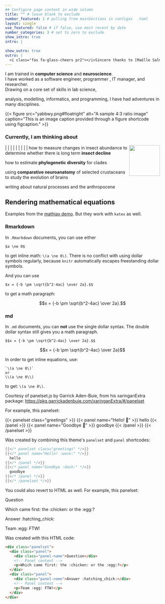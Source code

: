 ```yaml
---
## Configure page content in wide column
title: "" # leave blank to exclude
number_featured: 1 # pulling from mainSections in configxx	.toml
layout: single
use_featured: false # if false, use most recent by date
number_categories: 3 # set to zero to exclude
show_intro: true
intro: |
  
show_outro: true
outro: |
  <i class="fas fa-glass-cheers pr2"></i>Sincere thanks to [Maëlle Salmon](https://masalmon.eu/) for her help naming this Hugo theme!
---
```

 
  I  am trained in __computer science__ and __neuroscience__. <br>
  I have worked as a  software engineer, programmer ,  IT manager, and researcher.  
Drawing on a core set of skills in lab science,  
 
analysis, modelling, informatics, and programming, I have had adventures in many disciplines.

 {{< figure src="yabbwy.png#floatright" alt="A sample 4:3 ratio image" caption="This is an image caption provided through a figure shortcode using figcaption." >}}

### Currently, I am thinking about  
 <img align="right" width="100" height="100" src="http://www.fillmurray.com/100/100">


|  <i class="fas fa-bug pr2"></i> <i class="fas fa-bug pr2"></i>   |   |
|  |   |
   |  |   |
  how to measure changes in insect  abundance to determine whether there is long term **insect decline**  
	
 
 <i class="fas fa-code-branch pr2"></i>   how to estimate **phylogenetic diversity** for clades

 
 <i class="fas fa-brain"></i><i class="fas fa-code-branch pr2"></i>	using    **comparative neuroanatomy** of selected crustaceans to study the evolution of brains

<i class="fas fa-edit"></i> writing about natural processes and the anthropocene

 
 ## Rendering mathematical equations

Examples from the [mathjax demo](https://www.mathjax.org/#demo).
But they work with `katex` as well.

### Rmarkdown

In `.Rmarkdown` documents, you can use either

```
$a \ne 0$
```

to get inline math: `\(a \ne 0\)`.
There is no conflict with using dollar symbols regularly, because `knitr` automatically escapes freestanding dollar symbols.

And you can use

```
$x = {-b \pm \sqrt{b^2-4ac} \over 2a}.$$
```

to get a math paragraph:

$$x = {-b \pm \sqrt{b^2-4ac} \over 2a}.$$

### md

In `.md` documents, you can **not** use the single dollar syntax.
The double dollar syntax still gives you a math paragraph.

```
$$x = {-b \pm \sqrt{b^2-4ac} \over 2a}.$$
```

$$x = {-b \pm \sqrt{b^2-4ac} \over 2a}$$

In order to get inline equations, use:

```
`\(a \ne 0\)`
or
\\(a \ne 0\\)
```

to get: `\(a \ne 0\)`.

Courtesy of panelset.js by Garrick Aden-Buie, from his xaringanExtra package: https://pkg.garrickadenbuie.com/xaringanExtra/#/panelset

For example, this panelset:

{{< panelset class="greetings" >}}
{{< panel name="Hello! :wave:" >}}
  hello
{{< /panel >}}
{{< panel name="Goodbye :dash:" >}}
  goodbye
{{< /panel >}}
{{< /panelset  >}}

Was created by combining this theme's `panelset` and `panel` shortcodes:

```go
{{</* panelset class="greetings" */>}}
{{</* panel name="Hello! :wave:" */>}}
  hello
{{</* /panel */>}}
{{</* panel name="Goodbye :dash:" */>}}
  goodbye
{{</* /panel */>}}
{{</* /panelset */>}}
```


You could also revert to HTML as well. For example, this panelset:


<div class="panelset">
  <div class="panel">
    <div class="panel-name">Question</div>
    <!-- Panel content -->
    <p>Which came first: the :chicken: or the :egg:?</p>
  </div>
  <div class="panel">
    <div class="panel-name">Answer :hatching_chick:</div>
    <!-- Panel content -->
    <p>Team :egg: FTW!</p>
  </div>
</div>

Was created with this HTML code:

```html
<div class="panelset">
  <div class="panel">
    <div class="panel-name">Question</div>
    <!-- Panel content -->
    <p>Which came first: the :chicken: or the :egg:?</p>
  </div>
  <div class="panel">
    <div class="panel-name">Answer :hatching_chick:</div>
    <!-- Panel content -->
    <p>Team :egg: FTW!</p>
  </div>
</div>
```	
 
 